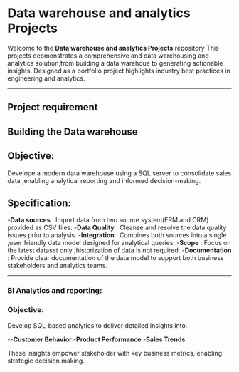 # Data warehouse and analytics Projects

Welcome to the **Data warehouse and analytics Projects** repository
This projects deomonstrates a comprehensive and data warehousing and analytics solution,from building a data warehoue to generating actionable insights.
Designed as a portfolio project highlights industry best practices in engineering and analytics.

---
## Project requirement

## Building the Data warehouse

## Objective:
Develope a modern data warehouse using a SQL server to consolidate sales data ,enabling analytical reporting and informed decision-making.

## Specification:
-**Data sources** : Import data from two source system(ERM and CRM) provided as CSV files.
-**Data Quality** : Cleanse and resolve the data quality issues prior to analysis.
-**Integration** : Combines both sources into a single ,user friendly data model designed for analytical queries.
-**Scope** : Focus on the latest dataset only ;historization of data is not required.
-**Documentation** : Provide clear documentation of the data model	to support both business stakeholders and analytics teams.

---
### BI Analytics and reporting:

### Objective:

Develop SQL-based analytics to deliver detailed insights into.

--**Customer Behavior**
-**Product Performance**
-**Sales Trends**

These insights empower  stakeholder with key business metrics, enabling strategic decision making.
